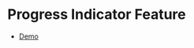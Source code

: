 # Progress Indicator Feature

- [Demo](https://cdn.rawgit.com/josoroma/Progress-Indicator-Feature/master/index.html)
